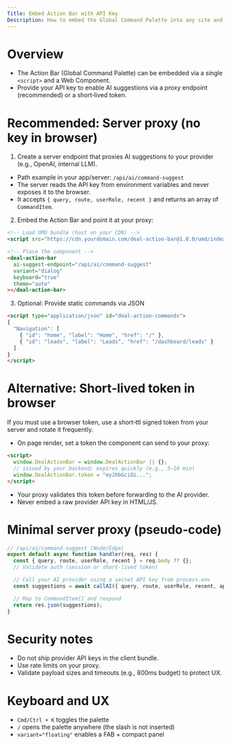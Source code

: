```yaml
---
Title: Embed Action Bar with API Key
Description: How to embed the Global Command Palette into any site and securely provide an API key.
---
```


# Overview

- The Action Bar (Global Command Palette) can be embedded via a single `<script>` and a Web Component.
- Provide your API key to enable AI suggestions via a proxy endpoint (recommended) or a short‑lived token.

# Recommended: Server proxy (no key in browser)

1) Create a server endpoint that proxies AI suggestions to your provider (e.g., OpenAI, internal LLM).

- Path example in your app/server: `/api/ai/command-suggest`
- The server reads the API key from environment variables and never exposes it to the browser.
- It accepts `{ query, route, userRole, recent }` and returns an array of `CommandItem`.

2) Embed the Action Bar and point it at your proxy:

```html
<!-- Load UMD bundle (host on your CDN) -->
<script src="https://cdn.yourdomain.com/deal-action-bar@1.0.0/umd/index.js" defer></script>

<!-- Place the component -->
<deal-action-bar
  ai-suggest-endpoint="/api/ai/command-suggest"
  variant="dialog"
  keyboard="true"
  theme="auto"
></deal-action-bar>
```

3) Optional: Provide static commands via JSON

```html
<script type="application/json" id="deal-action-commands">
{
  "Navigation": [
    { "id": "home", "label": "Home", "href": "/" },
    { "id": "leads", "label": "Leads", "href": "/dashboard/leads" }
  ]
}
</script>
```

# Alternative: Short‑lived token in browser

If you must use a browser token, use a short‑ttl signed token from your server and rotate it frequently.

- On page render, set a token the component can send to your proxy:

```html
<script>
  window.DealActionBar = window.DealActionBar || {};
  // issued by your backend; expires quickly (e.g., 5–10 min)
  window.DealActionBar.token = "eyJhbGciOi...";
</script>
```

- Your proxy validates this token before forwarding to the AI provider.
- Never embed a raw provider API key in HTML/JS.

# Minimal server proxy (pseudo‑code)

```ts
// /api/ai/command-suggest (Node/Edge)
export default async function handler(req, res) {
  const { query, route, userRole, recent } = req.body ?? {};
  // Validate auth (session or short‑lived token)

  // Call your AI provider using a secret API key from process.env
  const suggestions = await callAI({ query, route, userRole, recent, apiKey: process.env.AI_KEY });

  // Map to CommandItem[] and respond
  return res.json(suggestions);
}
```

# Security notes

- Do not ship provider API keys in the client bundle.
- Use rate limits on your proxy.
- Validate payload sizes and timeouts (e.g., 800ms budget) to protect UX.

# Keyboard and UX

- `Cmd/Ctrl + K` toggles the palette
- `/` opens the palette anywhere (the slash is not inserted)
- `variant="floating"` enables a FAB + compact panel
